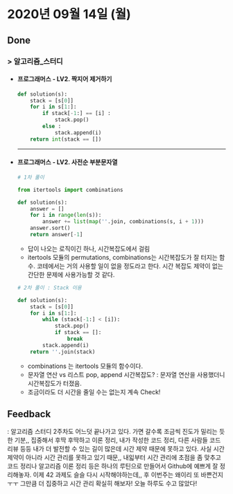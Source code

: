 # 2020년 09월 14일 (월) 

## Done

### > 알고리즘_스터디

- #### 프로그래머스 - LV2. 짝지어 제거하기

  ```python
  def solution(s):
      stack = [s[0]]
      for i in s[1:]:
          if stack[-1:] == [i] :
              stack.pop()
          else :
              stack.append(i)
      return int(stack == [])
  ```

  ---

- #### 프로그래머스 - LV2. 사전순 부분문자열

  ```python
  # 1차 풀이
  
  from itertools import combinations
  
  def solution(s):
      answer = []
      for i in range(len(s)):
          answer += list(map(''.join, combinations(s, i + 1)))
      answer.sort()
      return answer[-1]
  ```

  - 답이 나오는 로직이긴 하나, 시간복잡도에서 걸림
  - itertools 모듈의 permutations, combinations는 시간복잡도가 잘 터지는 함수.
    코테에서는 거의 사용할 일이 없을 정도라고 한다.
    시간 복잡도 제약이 없는 간단한 문제에 사용가능할 것 같다.

  ```python
  # 2차 풀이 : Stack 이용
  
  def solution(s):
      stack = [s[0]]
      for i in s[1:]:
          while (stack[-1:] < [i]):
              stack.pop()
              if stack == []:
                  break
          stack.append(i)
      return ''.join(stack)
  ```

  - combinations 는 itertools 모듈의 함수이다.
  - 문자열 연산 vs 리스트 pop, append 시간복잡도?
    : 문자열 연산을 사용했더니 시간복잡도가 터졌음.
  - 조금이라도 더 시간을 줄일 수는 없는지 계속 Check!

## Feedback

: 알고리즘 스터디 2주차도 어느덧 끝나가고 있다. 가면 갈수록 조금씩 진도가 밀리는 듯한 기분,, 집중해서 후딱 후딱하고 이론 정리, 내가 작성한 코드 정리, 다른 사람들 코드 리뷰 등등 내가 더 발전할 수 있는 길이 많은데 시간 제약 때문에 못하고 있다. 사실 시간 제약이 아니라 시간 관리를 못하고 있기 때문,, 내읿부터 시간 관리에 초점을 좀 맞추고 코드 정리나 알고리즘 이론 정리 등은 하나의 루틴으로 만들어서 Github에 예쁘게 잘 정리해놓자. 이제 42 과제도 슬슬 다시 시작해야하는데,, 후 이번주는 왜이리 또 바쁜건지 ㅜㅜ 그만큼 더 집중하고 시간 관리 확실히 해보자! 오늘 하루도 수고 많았다!